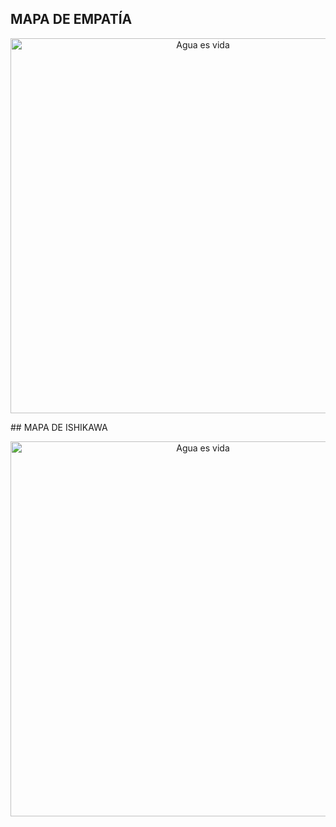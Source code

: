 ## MAPA DE EMPATÍA
<p align="center">
  <img src="https://i.postimg.cc/4d4fCHYB/Presentacion-encuentra-tu-creatividad-papel-azul-3.jpg(https://postimg.cc/Lq7KLXB1)" alt="Agua es vida" width="600px" />
</p>
## MAPA DE ISHIKAWA 
<p align="center">
 <img src="(https://i.postimg.cc/Sxb6QJF1/Gr-fico-Diagrama-de-Ishikawa-Profesional-Azul.jpg)](https://postimg.cc/gn4XNc03)" alt="Agua es vida" width="600px" />
